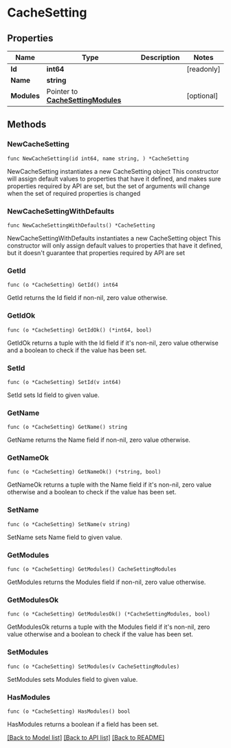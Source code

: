# CacheSetting

## Properties

Name | Type | Description | Notes
------------ | ------------- | ------------- | -------------
**Id** | **int64** |  | [readonly] 
**Name** | **string** |  | 
**Modules** | Pointer to [**CacheSettingModules**](CacheSettingModules.md) |  | [optional] 

## Methods

### NewCacheSetting

`func NewCacheSetting(id int64, name string, ) *CacheSetting`

NewCacheSetting instantiates a new CacheSetting object
This constructor will assign default values to properties that have it defined,
and makes sure properties required by API are set, but the set of arguments
will change when the set of required properties is changed

### NewCacheSettingWithDefaults

`func NewCacheSettingWithDefaults() *CacheSetting`

NewCacheSettingWithDefaults instantiates a new CacheSetting object
This constructor will only assign default values to properties that have it defined,
but it doesn't guarantee that properties required by API are set

### GetId

`func (o *CacheSetting) GetId() int64`

GetId returns the Id field if non-nil, zero value otherwise.

### GetIdOk

`func (o *CacheSetting) GetIdOk() (*int64, bool)`

GetIdOk returns a tuple with the Id field if it's non-nil, zero value otherwise
and a boolean to check if the value has been set.

### SetId

`func (o *CacheSetting) SetId(v int64)`

SetId sets Id field to given value.


### GetName

`func (o *CacheSetting) GetName() string`

GetName returns the Name field if non-nil, zero value otherwise.

### GetNameOk

`func (o *CacheSetting) GetNameOk() (*string, bool)`

GetNameOk returns a tuple with the Name field if it's non-nil, zero value otherwise
and a boolean to check if the value has been set.

### SetName

`func (o *CacheSetting) SetName(v string)`

SetName sets Name field to given value.


### GetModules

`func (o *CacheSetting) GetModules() CacheSettingModules`

GetModules returns the Modules field if non-nil, zero value otherwise.

### GetModulesOk

`func (o *CacheSetting) GetModulesOk() (*CacheSettingModules, bool)`

GetModulesOk returns a tuple with the Modules field if it's non-nil, zero value otherwise
and a boolean to check if the value has been set.

### SetModules

`func (o *CacheSetting) SetModules(v CacheSettingModules)`

SetModules sets Modules field to given value.

### HasModules

`func (o *CacheSetting) HasModules() bool`

HasModules returns a boolean if a field has been set.


[[Back to Model list]](../README.md#documentation-for-models) [[Back to API list]](../README.md#documentation-for-api-endpoints) [[Back to README]](../README.md)


